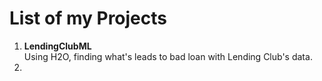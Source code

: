 # List of my Projects

1. **LendingClubML**  
  Using H2O, finding what's leads to bad loan with Lending Club's data.
1. 
